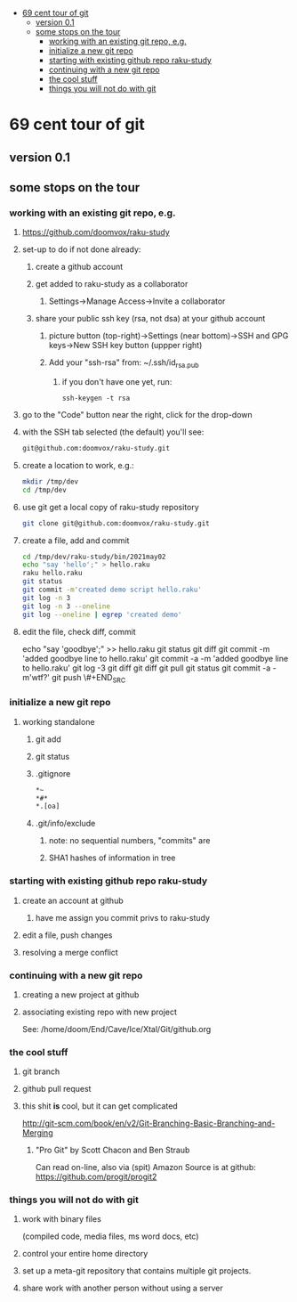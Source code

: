 - [69 cent tour of git](#org89d9308)
  - [version 0.1](#org37ada1d)
  - [some stops on the tour](#org50d97aa)
    - [working with an existing git repo, e.g.](#orgcfb71c9)
    - [initialize a new git repo](#orgfa98a82)
    - [starting with existing github repo raku-study](#org39c046d)
    - [continuing with a new git repo](#orge1c49f2)
    - [the cool stuff](#orge3854f0)
    - [things you will not do with git](#org060df38)


<a id="org89d9308"></a>

# 69 cent tour of git


<a id="org37ada1d"></a>

## version 0.1


<a id="org50d97aa"></a>

## some stops on the tour


<a id="orgcfb71c9"></a>

### working with an existing git repo, e.g.

1.  <https://github.com/doomvox/raku-study>

2.  set-up to do if not done already:

    1.  create a github account
    
    2.  get added to raku-study as a collaborator
    
        1.  Settings->Manage Access->Invite a collaborator
    
    3.  share your public ssh key (rsa, not dsa) at your github account
    
        1.  picture button (top-right)->Settings (near bottom)->SSH and GPG keys->New SSH key button (uppper right)
        
        2.  Add your "ssh-rsa" from: ~/.ssh/id<sub>rsa.pub</sub>
        
            1.  if you don't have one yet, run:
            
                ```perl6
                ssh-keygen -t rsa
                ```

3.  go to the "Code" button near the right, click for the drop-down

4.  with the SSH tab selected (the default) you'll see:

    ```sh
    git@github.com:doomvox/raku-study.git
    ```

5.  create a location to work, e.g.:

    ```sh
    mkdir /tmp/dev
    cd /tmp/dev
    ```

6.  use git get a local copy of raku-study repository

    ```sh
    git clone git@github.com:doomvox/raku-study.git
    ```

7.  create a file, add and commit

    ```sh
    cd /tmp/dev/raku-study/bin/2021may02
    echo "say 'hello';" > hello.raku
    raku hello.raku
    git status
    git commit -m'created demo script hello.raku'
    git log -n 3
    git log -n 3 --oneline
    git log --oneline | egrep 'created demo'
    ```

8.  edit the file, check diff, commit

    echo "say 'goodbye';" >> hello.raku git status git diff git commit -m 'added goodbye line to hello.raku' git commit -a -m 'added goodbye line to hello.raku' git log -3 git diff git diff <commit1> <commit2> git pull git status git commit -a -m'wtf?' git push \\#+END<sub>SRC</sub>


<a id="orgfa98a82"></a>

### initialize a new git repo

1.  working standalone

    1.  git add
    
    2.  git status
    
    3.  .gitignore
    
        ```sh
        *~   
        *#* 
        *.[oa]
        ```
    
    4.  .git/info/exclude
    
        1.  note: no sequential numbers, "commits" are
        
        2.  SHA1 hashes of information in tree


<a id="org39c046d"></a>

### starting with existing github repo raku-study

1.  create an account at github

    1.  have me assign you commit privs to raku-study

2.  edit a file, push changes

3.  resolving a merge conflict


<a id="orge1c49f2"></a>

### continuing with a new git repo

1.  creating a new project at github

2.  associating existing repo with new project

    See: /home/doom/End/Cave/Ice/Xtal/Git/github.org


<a id="orge3854f0"></a>

### the cool stuff

1.  git branch

2.  github pull request

3.  this shit **is** cool, but it can get complicated

    <http://git-scm.com/book/en/v2/Git-Branching-Basic-Branching-and-Merging>
    
    1.  "Pro Git" by Scott Chacon and  Ben Straub
    
        Can read on-line, also via (spit) Amazon Source is at github: <https://github.com/progit/progit2>


<a id="org060df38"></a>

### things you will not do with git

1.  work with binary files

    (compiled code, media files, ms word docs, etc)

2.  control your entire home directory

3.  set up a meta-git repository that contains multiple git projects.

4.  share work with another person without using a server
